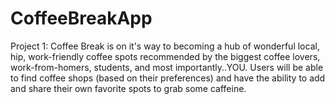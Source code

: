 # CoffeeBreakApp
Project 1: Coffee Break is on it's way to becoming a hub of wonderful local, hip, work-friendly coffee spots recommended by the biggest coffee lovers, work-from-homers, students, and most importantly..YOU. Users will be able to find coffee shops (based on their preferences) and have the ability to add and share their own favorite spots to grab some caffeine.  

#
